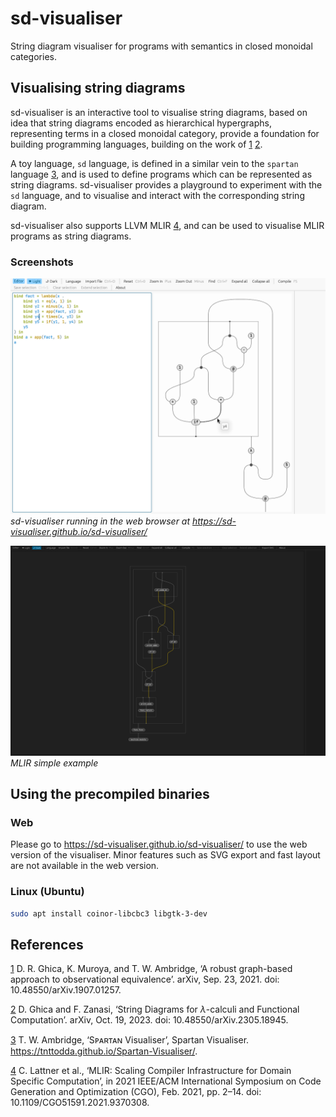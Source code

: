 # sd-visualiser
String diagram visualiser for programs with semantics in closed monoidal categories.

## Visualising string diagrams

sd-visualiser is an interactive tool to visualise string diagrams, based on idea that string diagrams encoded as hierarchical hypergraphs, representing terms in a closed monoidal category, provide a foundation for building programming languages, building on the work of [1] [2].

A toy language, `sd` language, is defined in a similar vein to the `spartan` language [3], and is used to define programs which can be represented as string diagrams.
sd-visualiser provides a playground to experiment with the `sd` language, and to visualise and interact with the corresponding string diagram.

sd-visualiser also supports LLVM MLIR [4], and can be used to visualise MLIR programs as string diagrams.

### Screenshots

![factorial in sd lang](images/fact.png)
*sd-visualiser running in the web browser at <https://sd-visualiser.github.io/sd-visualiser/>*

![MLIR simple example](images/mlir.png)
*MLIR simple example*

## Using the precompiled binaries

### Web

Please go to <https://sd-visualiser.github.io/sd-visualiser/> to use the web version of the visualiser.
Minor features such as SVG export and fast layout are not available in the web version.

### Linux (Ubuntu)

```bash
sudo apt install coinor-libcbc3 libgtk-3-dev
```

## References

[1] D. R. Ghica, K. Muroya, and T. W. Ambridge, ‘A robust graph-based approach to observational equivalence’. arXiv, Sep. 23, 2021. doi: 10.48550/arXiv.1907.01257.

[2] D. Ghica and F. Zanasi, ‘String Diagrams for $\lambda$-calculi and Functional Computation’. arXiv, Oct. 19, 2023. doi: 10.48550/arXiv.2305.18945.

[3] T. W. Ambridge, ‘Sᴘᴀʀᴛᴀɴ Visualiser’, Spartan Visualiser. https://tnttodda.github.io/Spartan-Visualiser/.

[4] C. Lattner et al., ‘MLIR: Scaling Compiler Infrastructure for Domain Specific Computation’, in 2021 IEEE/ACM International Symposium on Code Generation and Optimization (CGO), Feb. 2021, pp. 2–14. doi: 10.1109/CGO51591.2021.9370308.


[1]: https://arxiv.org/abs/1907.01257
[2]: https://arxiv.org/abs/2305.18945
[3]: https://tnttodda.github.io/Spartan-Visualiser/
[4]: https://mlir.llvm.org/

